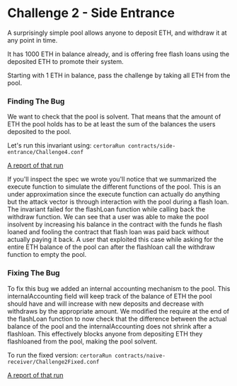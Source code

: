 # Challenge 2 - Side Entrance
A surprisingly simple pool allows anyone to deposit ETH, and withdraw it at any point in time.

It has 1000 ETH in balance already, and is offering free flash loans using the deposited ETH to promote their system.

Starting with 1 ETH in balance, pass the challenge by taking all ETH from the pool.


### Finding The Bug
We want to check that the pool is solvent. That means that the amount of ETH the pool holds has to be at least the sum of the balances the users deposited to the pool.

Let's run this invariant using: 
```certoraRun contracts/side-entrance/Challenge4.conf```

[A report of that run](https://prover.certora.com/output/15800/09103d29281f49ea99460371b3d650bc?anonymousKey=3e347321ecdd4c22b3a704c50ce10e770d7884c4)

If you'll inspect the spec we wrote you'll notice that we summarized the execute function to simulate the different functions of the pool. This is an under approximation since the execute function can actually do anything but the attack vector is through interaction with the pool during a flash loan.
The invariant failed for the flashLoan function while calling back the withdraw function. We can see that a user was able to make the pool insolvent by increasing his balance in the contract with the funds he flash loaned and fooling the contract that flash loan was paid back without actually paying it back.
A user that exploited this case while asking for the entire ETH balance of the pool can after the flashloan call the withdraw function to empty the pool.

### Fixing The Bug
To fix this bug we added an internal accounting mechanism to the pool. This internalAccounting field will keep track of the balance of ETH the pool should have and will increase with new deposits and decrease with withdraws by the appropriate amount. We modified the require at the end of the flashLoan function to now check that the difference between the actual balance of the pool and the internalAccounting does not shrink after a flashloan. This effectively blocks anyone from depositing ETH they flashloaned from the pool, making the pool solvent.

To run the fixed version:
```certoraRun contracts/naive-receiver/Challenge2Fixed.conf```

[A report of that run](https://prover.certora.com/output/15800/f25ef1a5f19b499c9cb9d7f7f65bbe50?anonymousKey=058f7081eefd92e14ad16f33139f91318a95c814)
